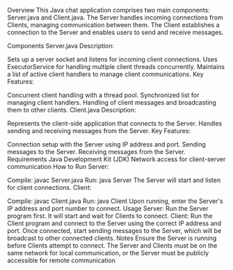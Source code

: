 Overview
This Java chat application comprises two main components: Server.java and Client.java. The Server handles incoming connections from Clients, managing communication between them. The Client establishes a connection to the Server and enables users to send and receive messages.

Components
Server.java
Description:

Sets up a server socket and listens for incoming client connections.
Uses ExecutorService for handling multiple client threads concurrently.
Maintains a list of active client handlers to manage client communications.
Key Features:

Concurrent client handling with a thread pool.
Synchronized list for managing client handlers.
Handling of client messages and broadcasting them to other clients.
Client.java
Description:

Represents the client-side application that connects to the Server.
Handles sending and receiving messages from the Server.
Key Features:

Connection setup with the Server using IP address and port.
Sending messages to the Server.
Receiving messages from the Server.
Requirements
Java Development Kit (JDK)
Network access for client-server communication
How to Run
Server:

Compile: javac Server.java
Run: java Server
The Server will start and listen for client connections.
Client:

Compile: javac Client.java
Run: java Client
Upon running, enter the Server's IP address and port number to connect.
Usage
Server: Run the Server program first. It will start and wait for Clients to connect.
Client: Run the Client program and connect to the Server using the correct IP address and port. Once connected, start sending messages to the Server, which will be broadcast to other connected clients.
Notes
Ensure the Server is running before Clients attempt to connect.
The Server and Clients must be on the same network for local communication, or the Server must be publicly accessible for remote communication

